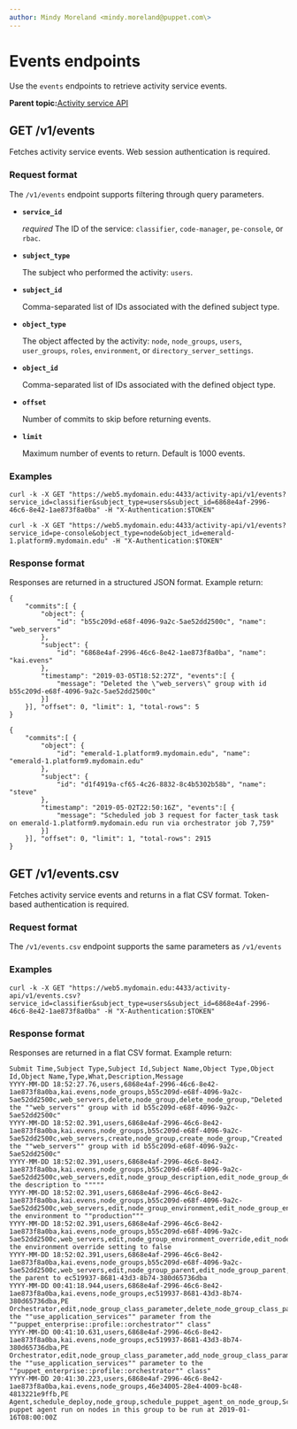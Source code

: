 ```yaml
---
author: Mindy Moreland <mindy.moreland@puppet.com\>
---
```


# Events endpoints

Use the `events` endpoints to retrieve activity service events.

**Parent topic:**[Activity service API](activity_api.md)

## GET /v1/events

Fetches activity service events. Web session authentication is required.

### Request format

The `/v1/events` endpoint supports filtering through query parameters.

-   **`service_id`**

    *required* The ID of the service: `classifier`, `code-manager`, `pe-console`, or `rbac`.

-   **`subject_type`**

    The subject who performed the activity: `users`.

-   **`subject_id`**

    Comma-separated list of IDs associated with the defined subject type.

-   **`object_type`**

    The object affected by the activity: `node`, `node_groups`, `users`, `user_groups`, `roles`, `environment`, or `directory_server_settings`.

-   **`object_id`**

    Comma-separated list of IDs associated with the defined object type.

-   **`offset`**

    Number of commits to skip before returning events.

-   **`limit`**

    Maximum number of events to return. Default is 1000 events.


### Examples

```
curl -k -X GET "https://web5.mydomain.edu:4433/activity-api/v1/events?service_id=classifier&subject_type=users&subject_id=6868e4af-2996-46c6-8e42-1ae873f8a0ba" -H "X-Authentication:$TOKEN"
```

```
curl -k -X GET "https://web5.mydomain.edu:4433/activity-api/v1/events?service_id=pe-console&object_type=node&object_id=emerald-1.platform9.mydomain.edu" -H "X-Authentication:$TOKEN"
```

### Response format

Responses are returned in a structured JSON format. Example return:

```
{
    "commits":[ {
        "object": {
            "id": "b55c209d-e68f-4096-9a2c-5ae52dd2500c", "name": "web_servers"
        },
        "subject": {
            "id": "6868e4af-2996-46c6-8e42-1ae873f8a0ba", "name": "kai.evens"
        },
        "timestamp": "2019-03-05T18:52:27Z", "events":[ {
            "message": "Deleted the \"web_servers\" group with id b55c209d-e68f-4096-9a2c-5ae52dd2500c"
        }]
    }], "offset": 0, "limit": 1, "total-rows": 5
}
```

```
{
    "commits":[ {
        "object": {
            "id": "emerald-1.platform9.mydomain.edu", "name": "emerald-1.platform9.mydomain.edu"
        },
        "subject": {
            "id": "d1f4919a-cf65-4c26-8832-8c4b5302b58b", "name": "steve"
        },
        "timestamp": "2019-05-02T22:50:16Z", "events":[ {
            "message": "Scheduled job 3 request for facter_task task on emerald-1.platform9.mydomain.edu run via orchestrator job 7,759"
        }]
    }], "offset": 0, "limit": 1, "total-rows": 2915
}
```

## GET /v1/events.csv

Fetches activity service events and returns in a flat CSV format. Token-based authentication is required.

### Request format

The `/v1/events.csv` endpoint supports the same parameters as `/v1/events`

### Examples

```
curl -k -X GET "https://web5.mydomain.edu:4433/activity-api/v1/events.csv?service_id=classifier&subject_type=users&subject_id=6868e4af-2996-46c6-8e42-1ae873f8a0ba" -H "X-Authentication:$TOKEN"
```

### Response format

Responses are returned in a flat CSV format. Example return:

```no-highlight
Submit Time,Subject Type,Subject Id,Subject Name,Object Type,Object Id,Object Name,Type,What,Description,Message
YYYY-MM-DD 18:52:27.76,users,6868e4af-2996-46c6-8e42-1ae873f8a0ba,kai.evens,node_groups,b55c209d-e68f-4096-9a2c-5ae52dd2500c,web_servers,delete,node_group,delete_node_group,"Deleted the ""web_servers"" group with id b55c209d-e68f-4096-9a2c-5ae52dd2500c"
YYYY-MM-DD 18:52:02.391,users,6868e4af-2996-46c6-8e42-1ae873f8a0ba,kai.evens,node_groups,b55c209d-e68f-4096-9a2c-5ae52dd2500c,web_servers,create,node_group,create_node_group,"Created the ""web_servers"" group with id b55c209d-e68f-4096-9a2c-5ae52dd2500c"
YYYY-MM-DD 18:52:02.391,users,6868e4af-2996-46c6-8e42-1ae873f8a0ba,kai.evens,node_groups,b55c209d-e68f-4096-9a2c-5ae52dd2500c,web_servers,edit,node_group_description,edit_node_group_description,"Changed the description to """""
YYYY-MM-DD 18:52:02.391,users,6868e4af-2996-46c6-8e42-1ae873f8a0ba,kai.evens,node_groups,b55c209d-e68f-4096-9a2c-5ae52dd2500c,web_servers,edit,node_group_environment,edit_node_group_environment,"Changed the environment to ""production"""
YYYY-MM-DD 18:52:02.391,users,6868e4af-2996-46c6-8e42-1ae873f8a0ba,kai.evens,node_groups,b55c209d-e68f-4096-9a2c-5ae52dd2500c,web_servers,edit,node_group_environment_override,edit_node_group_environment_override,Changed the environment override setting to false
YYYY-MM-DD 18:52:02.391,users,6868e4af-2996-46c6-8e42-1ae873f8a0ba,kai.evens,node_groups,b55c209d-e68f-4096-9a2c-5ae52dd2500c,web_servers,edit,node_group_parent,edit_node_group_parent,Changed the parent to ec519937-8681-43d3-8b74-380d65736dba
YYYY-MM-DD 00:41:18.944,users,6868e4af-2996-46c6-8e42-1ae873f8a0ba,kai.evens,node_groups,ec519937-8681-43d3-8b74-380d65736dba,PE Orchestrator,edit,node_group_class_parameter,delete_node_group_class_parameter_puppet_enterprise::profile::orchestrator_use_application_services,"Removed the ""use_application_services"" parameter from the ""puppet_enterprise::profile::orchestrator"" class"
YYYY-MM-DD 00:41:10.631,users,6868e4af-2996-46c6-8e42-1ae873f8a0ba,kai.evens,node_groups,ec519937-8681-43d3-8b74-380d65736dba,PE Orchestrator,edit,node_group_class_parameter,add_node_group_class_parameter_puppet_enterprise::profile::orchestrator_use_application_services,"Added the ""use_application_services"" parameter to the ""puppet_enterprise::profile::orchestrator"" class"
YYYY-MM-DD 20:41:30.223,users,6868e4af-2996-46c6-8e42-1ae873f8a0ba,kai.evens,node_groups,46e34005-28e4-4009-bc48-4813221e9ffb,PE Agent,schedule_deploy,node_group,schedule_puppet_agent_on_node_group,Schedule puppet agent run on nodes in this group to be run at 2019-01-16T08:00:00Z
```

